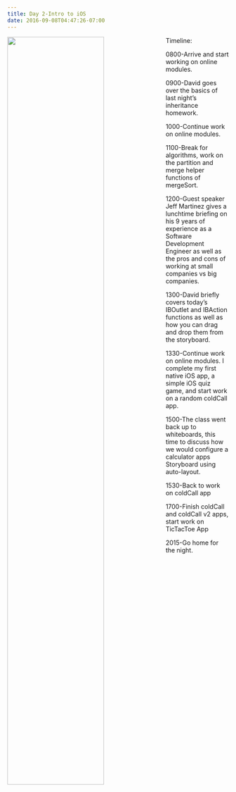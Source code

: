 ```yaml
---
title: Day 2-Intro to iOS
date: 2016-09-08T04:47:26-07:00
---
```

<img style="float: left; margin:0 2em 0 0; width: 66%" src="/img/blog/day2.jpg"/>

Timeline:

0800-Arrive and start working on online modules.

0900-David goes over the basics of last night’s inheritance homework.

1000-Continue work on online modules.

1100-Break for algorithms, work on the partition and merge helper functions of mergeSort.

1200-Guest speaker Jeff Martinez gives a lunchtime briefing on his 9 years of experience as a Software Development Engineer as well as the pros and cons of working at small companies vs big companies.

1300-David briefly covers today’s IBOutlet and IBAction functions as well as how you can drag and drop them from the storyboard.

1330-Continue work on online modules.  I complete my first native iOS app, a simple iOS quiz game, and start work on a random coldCall app.

1500-The class went back up to whiteboards, this time to discuss how we would configure a calculator apps Storyboard using auto-layout.

1530-Back to work on coldCall app

1700-Finish coldCall and coldCall v2 apps, start work on TicTacToe App

2015-Go home for the night.
